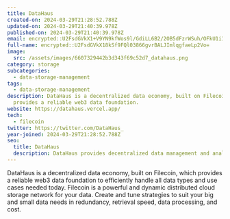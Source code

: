 ```yaml
---
title: DataHaus
created-on: 2024-03-29T21:28:52.788Z
updated-on: 2024-03-29T21:40:39.978Z
published-on: 2024-03-29T21:40:39.978Z
email: encrypted::U2FsdGVkX1+V9YN9kfWos9l/GdiLL6B2/2OB5dFzrWSuh/OFkU1i1sD0D7U81RKv
full-name: encrypted::U2FsdGVkX18kSf9FQl03866gvrBALJImlqgfaeLp2Vo=
image:
  src: /assets/images/6607329442b3d343f69c52d7_datahaus.png
category: storage
subcategories:
  - data-storage-management
tags:
  - data-storage-management
description: DataHaus is a decentralized data economy, built on Filecoin, which
  provides a reliable web3 data foundation.
website: https://datahaus.vercel.app/
tech:
  - filecoin
twitter: https://twitter.com/DataHaus_
year-joined: 2024-03-29T21:28:52.788Z
seo:
  title: DataHaus
  description: DataHaus provides decentralized data management and analytics solutions.
---
```


DataHaus is a decentralized data economy, built on Filecoin, which provides a reliable web3 data foundation to efficiently handle all data types and use cases needed today. Filecoin is a powerful and dynamic distributed cloud storage network for your data. Create and tune strategies to suit your big and small data needs in redundancy, retrieval speed, data processing, and cost.
